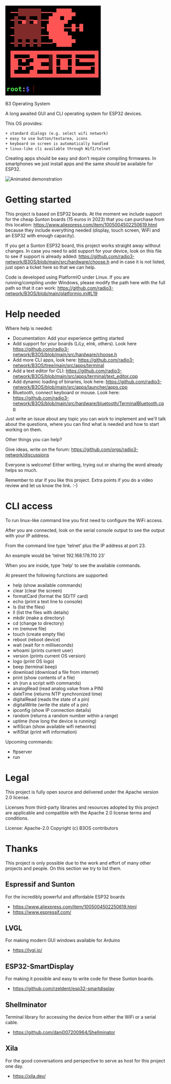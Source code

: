 
![B3OS](/docs/screenshots/start_screen.png)

B3 Operating System

A long awaited GUI and CLI operating system
for ESP32 devices.


This OS provides:

    + standard dialogs (e.g. select wifi network)
    + easy to use button/textarea, icons
    + keyboard on screen is automatically handled
    + linux-like cli available through WifI/telnet


Creating apps should be easy and don't require
compiling firmwares. In smartphones we just install
apps and the same should be available for ESP32.


![Animated demonstration](/docs/screenshots/video_2023-03-24_10-19-02.gif)



# Getting started

This project is based on ESP32 boards. At the moment we include support for the cheap Sunton boards (15 euros in 2023) that you can purchase from this location: https://www.aliexpress.com/item/1005004502250619.html because they include everything needed (display, touch screen, WiFi and an ESP32 with enough capacity).

If you get a Sunton ESP32 board, this project works straight away without changes. In case you need to add support for your device, look on this file to see if support is already added: https://github.com/radio3-network/B3OS/blob/main/src/hardware/choose.h and in case it is not listed, just open a ticket here so that we can help.

Code is developed using PlatformIO under Linux. If you are running/compiling under Windows, please modify the path here with the full path so that it can work: https://github.com/radio3-network/B3OS/blob/main/platformio.ini#L19


# Help needed

Where help is needed:

+ Documentation: Add your experience getting started
+ Add support for your boards (LiLy, eInk, others). Look here https://github.com/radio3-network/B3OS/blob/main/src/hardware/choose.h
+ Add more CLI apps, look here: https://github.com/radio3-network/B3OS/tree/main/src/apps/terminal
+ Add a text editor for CLI: https://github.com/radio3-network/B3OS/blob/main/src/apps/terminal/text_editor.cpp
+ Add dynamic loading of binaries, look here: https://github.com/radio3-network/B3OS/blob/main/src/apps/launcher/apps.cpp
+ Bluetooth, connect keyboard or mouse. Look here: https://github.com/radio3-network/B3OS/blob/main/src/hardware/bluetooth/TerminalBluetooth.cpp

Just write an issue about any topic you can work to implement and we'll talk about the questions, where you can find what is needed and how to start working on them.

Other things you can help?

Give ideas, write on the forum: https://github.com/orgs/radio3-network/discussions

Everyone is welcome! Either writing, trying out or sharing the word already helps so much.

Remember to star if you like this project. Extra points if you do a video review and let us know the link. :-)


# CLI access

To run linux-like command line you first need to configure the WiFi access.

After you are connected, look on the serial console output to see the output with your IP address.

From the command line type 'telnet' plus the IP address at port 23.

An example would be 'telnet 192.168.178.110 23'

When you are inside, type 'help' to see the available commands.

At present the following functions are supported:
+ help (show available commands)
+ clear (clear the screen)
+ formatCard (format the SD/TF card)
+ echo (print a text line to console)
+ ls (list the files)
+ ll (list the files with details)
+ mkdir (make a directory)
+ cd (change to directory)
+ rm (remove file)
+ touch (create empty file)
+ reboot (reboot device)
+ wait (wait for n milliseconds)
+ whoami (prints current user)
+ version (prints current OS version)
+ logo (print OS logo)
+ beep (terminal beep)
+ download (download a file from internet)
+ print (show contents of a file)
+ sh (run a script with commands)
+ analogRead (read analog value from a PIN)
+ dateTime (returns NTP synchronized time)
+ digitalRead (reads the state of a pin)
+ digitalWrite (write the state of a pin)
+ ipconfig (show IP connection details)
+ random (returns a random number within a range)
+ uptime (how long the device is running)
+ wifiScan (show available wifi networks)
+ wifiStat (print wifi information)

Upcoming commands:
+ ftpserver
+ run



# Legal

This project is fully open source and delivered under the Apache version 2.0 license.

Licenses from third-party libraries and resources adopted by this project are applicable and compatible with the Apache 2.0 license terms and conditions.

License: Apache-2.0
Copyright (c) B3OS contributors


# Thanks

This project is only possible due to the work and effort of many other projects and people.
On this section we try to list them.


## Espressif and Sunton
For the incredibly powerful and affordable ESP32 boards
+ https://www.aliexpress.com/item/1005004502250619.html
+ https://www.espressif.com/


## LVGL
For making modern GUI windows available for Arduino
+ https://lvgl.io/


## ESP32-SmartDisplay
For making it possible and easy to write code
for these Sunton boards.
+ https://github.com/rzeldent/esp32-smartdisplay


## Shellminator
Terminal library for accessing the device from
either the WiFi or a serial cable.
+ https://github.com/dani007200964/Shellminator


## Xila
For the good conversations and perspective to serve as host for this project one day.
+ https://xila.dev/